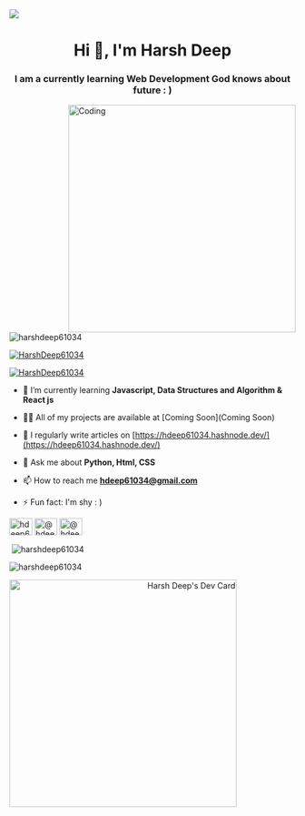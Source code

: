 <img src="https://miro.medium.com/max/1100/0*fcnL6h72kX6skH7H.jpeg">
<h1 align="center">Hi 👋, I'm Harsh Deep</h1>
<h3 align="center">I am a currently learning Web Development God knows about future : )</h3>
<img align="right" alt="Coding" width="400" src="https://miro.medium.com/max/720/1*IRGHmiGsa16stedQvIaZfw.gif">

<p align="left"> <img src="https://komarev.com/ghpvc/?username=harshdeep61034&label=Profile%20views&color=0e75b6&style=flat" alt="harshdeep61034" /> </p>

<p align="left"> <a href="https://github.com/ryo-ma/github-profile-trophy"><img src="https://github-profile-trophy.vercel.app/?username=HarshDeep61034" alt="HarshDeep61034" /></a> </p>

<p align="left"> <a href="https://twitter.com/HarshDeep61034" target="blank"><img src="https://img.shields.io/twitter/follow/HarshDeep61034?logo=twitter&style=for-the-badge" alt="HarshDeep61034" /></a> </p>

- 🌱 I’m currently learning **Javascript, Data Structures and Algorithm & React js**

- 👨‍💻 All of my projects are available at [Coming Soon](Coming Soon)

- 📝 I regularly write articles on [https://hdeep61034.hashnode.dev/](https://hdeep61034.hashnode.dev/)

- 💬 Ask me about **Python, Html, CSS**

- 📫 How to reach me **hdeep61034@gmail.com**

- ⚡  Fun fact: I'm shy : ) 

<p align="left">
<a href="https://twitter.com/hdeep61034" target="blank"><img align="center" src="https://raw.githubusercontent.com/rahuldkjain/github-profile-readme-generator/master/src/images/icons/Social/twitter.svg" alt="hdeep61034" height="30" width="40" /></a>
<a href="https://instagram.com/@hdeep61034" target="blank"><img align="center" src="https://raw.githubusercontent.com/rahuldkjain/github-profile-readme-generator/master/src/images/icons/Social/instagram.svg" alt="@hdeep61034" height="30" width="40" /></a>
<a href="https://www.hackerrank.com/@hdeep61034" target="blank"><img align="center" src="https://raw.githubusercontent.com/rahuldkjain/github-profile-readme-generator/master/src/images/icons/Social/hackerrank.svg" alt="@hdeep61034" height="30" width="40" /></a>
</p>

<p>&nbsp;<img align="center" src="https://github-readme-stats.vercel.app/api?username=harshdeep61034&show_icons=true&locale=en" alt="harshdeep61034" /></p>

<p><img align="center" src="https://github-readme-streak-stats.herokuapp.com/?user=harshdeep61034&" alt="harshdeep61034" /></p>
<a align="right" href="https://app.daily.dev/hdeep61034"><img src="https://api.daily.dev/devcards/81a90824da124c7783c99b80abefccd8.png?r=66v" width="400" alt="Harsh Deep's Dev Card"/></a>
